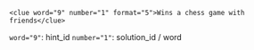 `<clue word="9" number="1" format="5">Wins a chess game with friends</clue>`

`word="9"`: hint_id
`number="1"`: solution_id / word